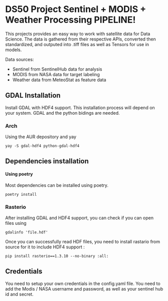 # DS50 Project Sentinel + MODIS + Weather Processing PIPELINE!

This projects provides an easy way to work with satellite data for Data Science. The data is gathered from their respective APIs, converted then standardized, and outputed into .tiff files as well as Tensors for use in models.

Data sources:
- Sentinel from SentinelHub data for analysis
- MODIS from NASA data for target labeling
- Weather data from MeteoStat as feature data


## GDAL Installation

Install GDAL with HDF4 support. This installation process will depend on your system.
GDAL and the python bidings are needed.

### Arch

Using the AUR depository and yay
``` shell
yay -S gdal-hdf4 python-gdal-hdf4
```

## Dependencies installation 

#### Using poetry 

Most dependencies can be installed using poetry.
``` shell
poetry install
```

### Rasterio

After installing GDAL and HDF4 support, you can check if you can open files using
``` shell
gdalinfo 'file.hdf'
```

Once you can successfully read HDF files, you need to install rastario from source for it to include HDF4 support : 
``` shell
pip install rasterio==1.3.10 --no-binary :all:
```

## Credentials

You need to setup your own credentials in the config.yaml file.
You need to add the Modis / NASA username and password, as well as your sentinel hub id and secret.
